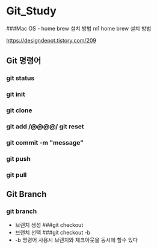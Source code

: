 # Git_Study
###Mac OS - home brew 설치 방법
m1 home brew 설치 방법

https://designdepot.tistory.com/209

## Git 명령어

### git status

### git init

### git clone 

### git add   /@@@@/  git reset 

### git commit -m "message"

### git push 

### git pull

## Git Branch
### git branch <branchname>
* 브랜치 생성
###git checkout <branch>
* 브랜치 선택
###git checkout -b <branch>
* -b 명령어 사용시 브렌치와 체크아웃을 동시에 할수 있다 

